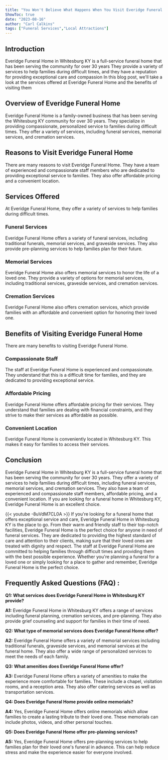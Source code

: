 ```yaml
---
title: "You Won't Believe What Happens When You Visit Everidge Funeral Home in Whitesburg KY!"
ShowToc: true 
date: "2023-08-16"
author: "Carl Calkins" 
tags: ["Funeral Services","Local Attractions"]
---
```

## Introduction 

Everidge Funeral Home in Whitesburg KY is a full-service funeral home that has been serving the community for over 30 years They provide a variety of services to help families during difficult times, and they have a reputation for providing exceptional care and compassion In this blog post, we'll take a look at the services offered at Everidge Funeral Home and the benefits of visiting them 

## Overview of Everidge Funeral Home

Everidge Funeral Home is a family-owned business that has been serving the Whitesburg KY community for over 30 years. They specialize in providing compassionate, personalized service to families during difficult times. They offer a variety of services, including funeral services, memorial services, and cremation services. 

## Reasons to Visit Everidge Funeral Home

There are many reasons to visit Everidge Funeral Home. They have a team of experienced and compassionate staff members who are dedicated to providing exceptional service to families. They also offer affordable pricing and a convenient location. 

## Services Offered

At Everidge Funeral Home, they offer a variety of services to help families during difficult times. 

### Funeral Services 

Everidge Funeral Home offers a variety of funeral services, including traditional funerals, memorial services, and graveside services. They also provide pre-planning services to help families plan for their future. 

### Memorial Services 

Everidge Funeral Home also offers memorial services to honor the life of a loved one. They provide a variety of options for memorial services, including traditional services, graveside services, and cremation services. 

### Cremation Services 

Everidge Funeral Home also offers cremation services, which provide families with an affordable and convenient option for honoring their loved one. 

## Benefits of Visiting Everidge Funeral Home

There are many benefits to visiting Everidge Funeral Home. 

### Compassionate Staff 

The staff at Everidge Funeral Home is experienced and compassionate. They understand that this is a difficult time for families, and they are dedicated to providing exceptional service. 

### Affordable Pricing 

Everidge Funeral Home offers affordable pricing for their services. They understand that families are dealing with financial constraints, and they strive to make their services as affordable as possible. 

### Convenient Location 

Everidge Funeral Home is conveniently located in Whitesburg KY. This makes it easy for families to access their services. 

## Conclusion 

Everidge Funeral Home in Whitesburg KY is a full-service funeral home that has been serving the community for over 30 years. They offer a variety of services to help families during difficult times, including funeral services, memorial services, and cremation services. They also have a team of experienced and compassionate staff members, affordable pricing, and a convenient location. If you are looking for a funeral home in Whitesburg KY, Everidge Funeral Home is an excellent choice.

{{< youtube -8uVdM7CL0A >}} 
If you're looking for a funeral home that offers exceptional service and care, Everidge Funeral Home in Whitesburg KY is the place to go. From their warm and friendly staff to their top-notch facilities, Everidge Funeral Home is the perfect choice for anyone in need of funeral services. They are dedicated to providing the highest standard of care and attention to their clients, making sure that their loved ones are treated with dignity and respect. The staff at Everidge Funeral Home are committed to helping families through difficult times and providing them with the best possible experience. Whether you're planning a funeral for a loved one or simply looking for a place to gather and remember, Everidge Funeral Home is the perfect choice.

## Frequently Asked Questions (FAQ) :
**Q1: What services does Everidge Funeral Home in Whitesburg KY provide?**

**A1:** Everidge Funeral Home in Whitesburg KY offers a range of services including funeral planning, cremation services, and pre-planning. They also provide grief counseling and support for families in their time of need.

**Q2: What type of memorial services does Everidge Funeral Home offer?**

**A2:** Everidge Funeral Home offers a variety of memorial services including traditional funerals, graveside services, and memorial services at the funeral home. They also offer a wide range of personalized services to meet the needs of each family.

**Q3: What amenities does Everidge Funeral Home offer?**

**A3:** Everidge Funeral Home offers a variety of amenities to make the experience more comfortable for families. These include a chapel, visitation rooms, and a reception area. They also offer catering services as well as transportation services.

**Q4: Does Everidge Funeral Home provide online memorials?**

**A4:** Yes, Everidge Funeral Home offers online memorials which allow families to create a lasting tribute to their loved one. These memorials can include photos, videos, and other personal touches.

**Q5: Does Everidge Funeral Home offer pre-planning services?**

**A5:** Yes, Everidge Funeral Home offers pre-planning services to help families plan for their loved one's funeral in advance. This can help reduce stress and make the experience easier for everyone involved.




